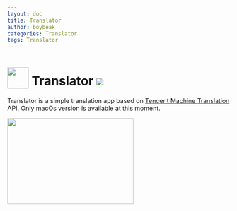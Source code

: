 ```yaml
---
layout: doc
title: Translator
author: boybeak
categories: Translator
tags: Translator
---
```


<h1>
    <img style="vertical-align: bottom;" src="{{base_url}}/assets/images/translator-logo-512.png" width="48" height="48" />
    Translator
    <img src="https://img.shields.io/badge/Translator-0.1-blue" />
</h1>

Translator is a simple translation app based on [Tencent Machine Translation](https://cloud.tencent.com/document/product/551/15611) API. Only macOs version is available at this moment.

<img src="{{base_url}}/assets/images/preview.jpg" width="285" height="195" />